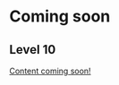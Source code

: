 # Coming soon
## Level 10
[Content coming soon!](https://youtu.be/iIt0HogqnKg "Congrats! You've found an easter egg. :-)")
